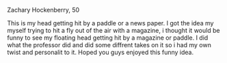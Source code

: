 Zachary Hockenberry, 50


This is my head getting hit by a paddle or a news paper. I got the idea my myself trying to hit a fly out of the air with a magazine, i thought it would be funny to see my floating head getting hit by a magazine or paddle. I did what the professor did and did some diffrent takes on it so i had my own twist and personalit to it. Hoped you guys enjoyed this funny idea. 
